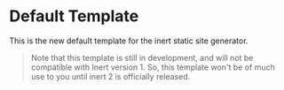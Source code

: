 # Default Template
This is the new default template for the inert static site generator.

> Note that this template is still in development, and will not be compatible with Inert version 1. So, this template won't be of much use to you until inert 2 is officially released.